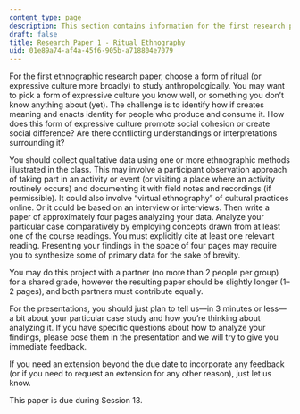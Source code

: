 ```yaml
---
content_type: page
description: This section contains information for the first research paper.
draft: false
title: Research Paper 1 - Ritual Ethnography
uid: 01e89a74-af4a-45f6-905b-a718804e7079
---
```

For the first ethnographic research paper, choose a form of ritual (or expressive culture more broadly) to study anthropologically. You may want to pick a form of expressive culture you know well, or something you don’t know anything about (yet). The challenge is to identify how if creates meaning and enacts identity for people who produce and consume it. How does this form of expressive culture promote social cohesion or create social difference? Are there conflicting understandings or interpretations surrounding it?

You should collect qualitative data using one or more ethnographic methods illustrated in the class. This may involve a participant observation approach of taking part in an activity or event (or visiting a place where an activity routinely occurs) and documenting it with field notes and recordings (if permissible). It could also involve “virtual ethnography” of cultural practices online. Or it could be based on an interview or interviews. Then write a paper of approximately four pages analyzing your data. Analyze your particular case comparatively by employing concepts drawn from at least one of the course readings. You must explicitly cite at least one relevant reading. Presenting your findings in the space of four pages may require you to synthesize some of primary data for the sake of brevity. 

You may do this project with a partner (no more than 2 people per group) for a shared grade, however the resulting paper should be slightly longer (1–2 pages), and both partners must contribute equally.

For the presentations, you should just plan to tell us—in 3 minutes or less—a bit about your particular case study and how you’re thinking about analyzing it. If you have specific questions about how to analyze your findings, please pose them in the presentation and we will try to give you immediate feedback.

If you need an extension beyond the due date to incorporate any feedback (or if you need to request an extension for any other reason), just let us know.

This paper is due during Session 13.
